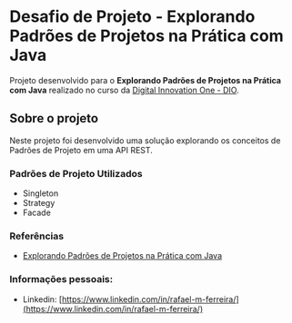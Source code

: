 # Desafio de Projeto - Explorando Padrões de Projetos na Prática com Java

Projeto desenvolvido para o **Explorando Padrões de Projetos na Prática com Java** realizado no curso da [Digital Innovation One - DIO](https://www.dio.me/).

## Sobre o projeto

Neste projeto foi desenvolvido uma solução explorando os conceitos de Padrões de Projeto em uma API REST.

### Padrões de Projeto Utilizados

- Singleton
- Strategy
- Facade


### Referências

- [Explorando Padrões de Projetos na Prática com Java](https://web.dio.me/lab/explorando-padroes-de-projetos-na-pratica-com-java/learning/5393f0ce-16cc-4132-9285-77743f5c6bb3)

### Informações pessoais:

- Linkedin: [https://www.linkedin.com/in/rafael-m-ferreira/](https://www.linkedin.com/in/rafael-m-ferreira/)
